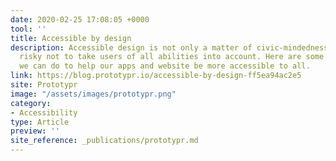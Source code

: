 ```yaml
---
date: 2020-02-25 17:08:05 +0000
tool: ''
title: Accessible by design
description: Accessible design is not only a matter of civic-mindedness. It is becoming
  risky not to take users of all abilities into account. Here are some simple things
  we can do to help our apps and website be more accessible to all.
link: https://blog.prototypr.io/accessible-by-design-ff5ea94ac2e5
site: Prototypr
image: "/assets/images/prototypr.png"
category:
- Accessibility
type: Article
preview: ''
site_reference: _publications/prototypr.md
---
```

